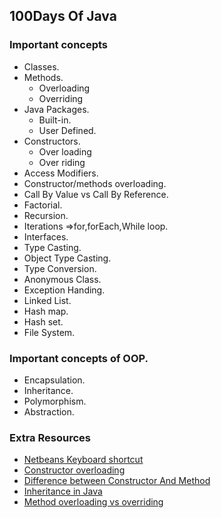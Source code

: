 ## 100Days Of Java

### Important concepts
* Classes.
* Methods.
  * Overloading
  * Overriding
* Java Packages.
  * Built-in.
  * User Defined.
* Constructors.
  * Over loading
  * Over riding
* Access Modifiers.
* Constructor/methods overloading.
* Call By Value vs Call By Reference.
* Factorial.
* Recursion.
* Iterations =>for,forEach,While loop.
* Interfaces.
* Type Casting.
* Object Type Casting.
* Type Conversion.
* Anonymous Class.
* Exception Handing.
* Linked List.
* Hash map.
* Hash set.
* File System.

### Important concepts of OOP.
* Encapsulation.
* Inheritance.
* Polymorphism.
* Abstraction.

### Extra Resources
* <a href="https://www.youtube.com/watch?v=0ZOmylyFZQQ">Netbeans Keyboard shortcut</a>
* <a href="https://www.geeksforgeeks.org/constructor-overloading-java/">Constructor overloading</a>
* <a href="https://www.youtube.com/watch?v=8S7I2Z5yqNQ">Difference between Constructor And Method</a>
* <a href="https://www.geeksforgeeks.org/inheritance-in-java/">Inheritance in Java</a>
* <a href="https://www.youtube.com/watch?v=9nR-XD8hFnU">Method overloading vs overriding</a>

